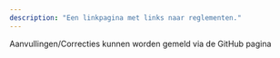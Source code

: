 ```yaml
---
description: "Een linkpagina met links naar reglementen."
---
```

Aanvullingen/Correcties kunnen worden gemeld via de GitHub pagina